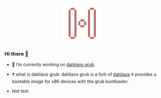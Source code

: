 <p align="center">
  <img width="25%" src="https://github.com/HexaOneOfficial/HexaOneOfficial/blob/master/logo/2000/logo%20groove%20red.png"
</p>


### Hi there 👋

- 🔭 I’m currently working on [dahliaos grub](https://github.com/HexaOneOfficial/dahliaos). 

- ❓ what is dahliaos grub: dahliaos grub is a fork of [dahliaos](https://github.com/dahlia-os) it provides a bootable image for x86 devices with the grub bootloader. 

- test     test
